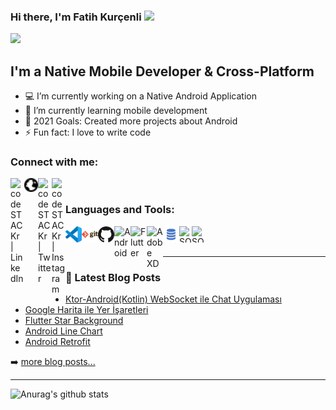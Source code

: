 ### Hi there, I'm Fatih Kurçenli <img src="https://user-images.githubusercontent.com/34714108/97168664-dcfdfc80-1799-11eb-86ba-e799274a0319.gif" width="30px">

<img width="720px" src="https://media.giphy.com/media/RbDKaczqWovIugyJmW/giphy.gif">

## I'm a Native Mobile Developer & Cross-Platform

- 💻 I’m currently working on a Native Android Application
- 🌱 I’m currently learning mobile development 
- 🥅 2021 Goals: Created more projects about Android
- ⚡ Fun fact: I love to write code 



### Connect with me:

[<img align="left" alt="codeSTACKr | LinkedIn" width="22px" src="https://cdn.jsdelivr.net/npm/simple-icons@v3/icons/linkedin.svg" />][linkedin]
[<img align="left" alt="codeSTACKr.com" width="22px" src="https://raw.githubusercontent.com/iconic/open-iconic/master/svg/globe.svg" />][website]
[<img align="left" alt="codeSTACKr | Twitter" width="22px" src="https://cdn.jsdelivr.net/npm/simple-icons@v3/icons/twitter.svg" />][twitter]
[<img align="left" alt="codeSTACKr | Instagram" width="22px" src="https://cdn.jsdelivr.net/npm/simple-icons@v3/icons/instagram.svg" />][instagram]

<br />

### Languages and Tools:

[<img align="left" alt="Visual Studio Code" width="26px" src="https://raw.githubusercontent.com/github/explore/80688e429a7d4ef2fca1e82350fe8e3517d3494d/topics/visual-studio-code/visual-studio-code.png" />][vscode]
[<img align="left" alt="Git" width="26px" src="https://raw.githubusercontent.com/github/explore/80688e429a7d4ef2fca1e82350fe8e3517d3494d/topics/git/git.png" />][git]
[<img align="left" alt="GitHub" width="26px" src="https://raw.githubusercontent.com/github/explore/78df643247d429f6cc873026c0622819ad797942/topics/github/github.png" />][github]
[<img align="left" alt="Android" width="26px" src="https://user-images.githubusercontent.com/34714108/92323806-543dcc80-f044-11ea-84ae-fb6889e77655.png" />][android]
[<img align="left" alt="Flutter" width="26px" src="https://user-images.githubusercontent.com/34714108/92323808-54d66300-f044-11ea-8231-e341712773f5.png" />][flutter]
[<img align="left" alt="Adobe XD" width="26px" src="https://user-images.githubusercontent.com/34714108/92323838-80594d80-f044-11ea-8b11-11536eb28b6a.png" />][adobexd]
[<img align="left" alt="SQL" width="26px" src="https://raw.githubusercontent.com/github/explore/80688e429a7d4ef2fca1e82350fe8e3517d3494d/topics/sql/sql.png" />][sql]
[<img align="left" alt="SQL" width="20px" height="26px" src="https://user-images.githubusercontent.com/34714108/97003880-d62a7c00-1544-11eb-82e9-5e46b8c150fd.png" />][firebase]
[<img align="left" alt="SQL" width="20px" height="26px" src="https://user-images.githubusercontent.com/34714108/97146511-05c1ca00-1779-11eb-81c5-9b2f7773bb76.png" />][zeplin]
<br />
<br />

---

### 📕 Latest Blog Posts

<!-- BLOG-POST-LIST:START -->
- [Ktor-Android&lpar;Kotlin&rpar; WebSocket ile Chat Uygulaması](https://fatihkurcenli.medium.com/ktor-android-kotlin-websocket-ile-chat-uygulamas%C4%B1-a757d445fd04?source=rss-350d6c9c2df8------2)
- [Google Harita ile Yer İşaretleri](https://medium.com/cnk-tech/google-harita-ile-yer-i%CC%87%C5%9Faretleri-d126f9836a0?source=rss-350d6c9c2df8------2)
- [Flutter Star Background](https://medium.com/cnk-tech/flutter-star-background-d348f2409759?source=rss-350d6c9c2df8------2)
- [Android Line Chart](https://medium.com/cnk-tech/android-line-chart-621f56410883?source=rss-350d6c9c2df8------2)
- [Android Retrofit](https://medium.com/cnk-tech/android-retrofit-99903d8ab8ca?source=rss-350d6c9c2df8------2)
<!-- BLOG-POST-LIST:END -->

➡️ [more blog posts...](https://medium.com/@fatihkurcenli)

---

![Anurag's github stats](https://github-readme-stats.vercel.app/api?username=fatihkurcenli&hide=contribs,prs)

[website]: https://fatihkurcenli.com
[twitter]: https://twitter.com/Kurcenlifatih
[instagram]: https://instagram.com/fatihkurcenli
[linkedin]: https://linkedin.com/in/fatihkurcenli
[ıntern]: https://www.vbt.com.tr/
[vscode]: https://code.visualstudio.com/
[git]: https://gist.github.com/fatihkurcenli
[github]: https://github.com/fatihkurcenli
[android]: https://developer.android.com/
[flutter]: https://flutter.dev/
[adobexd]: https://www.adobe.com/tr/products/xd.html
[sql]: https://www.mysql.com/
[firebase]: https://firebase.google.com/
[zeplin]: https://zeplin.io/
